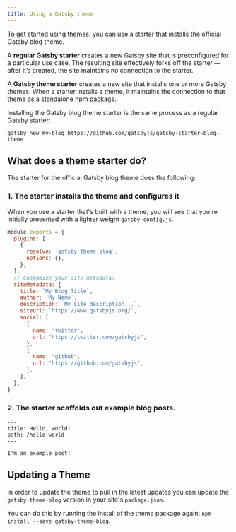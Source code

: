 ```yaml
---
title: Using a Gatsby theme
---
```


To get started using themes, you can use a starter that installs the official Gatsby blog theme.

A **regular Gatsby starter** creates a new Gatsby site that is preconfigured for a particular use case. The resulting site effectively forks off the starter — after it’s created, the site maintains no connection to the starter.

A **Gatsby theme starter** creates a new site that installs one or more Gatsby themes. When a starter installs a theme, it maintains the connection to that theme as a standalone npm package.

Installing the Gatsby blog theme starter is the same process as a regular Gatsby starter:

```shell
gatsby new my-blog https://github.com/gatsbyjs/gatsby-starter-blog-theme
```

## What does a theme starter do?

The starter for the official Gatsby blog theme does the following:

### 1. The starter installs the theme and configures it

When you use a starter that's built with a theme, you will see that you're initially presented with a lighter weight `gatsby-config.js`.

```javascript:title=gatsby-config.js
module.exports = {
  plugins: [
    {
      resolve: `gatsby-theme-blog`,
      options: {},
    },
  ],
  // Customize your site metadata:
  siteMetadata: {
    title: `My Blog Title`,
    author: `My Name`,
    description: `My site description...`,
    siteUrl: `https://www.gatsbyjs.org/`,
    social: [
      {
        name: "twitter",
        url: "https://twitter.com/gatsbyjs",
      },
      {
        name: "github",
        url: "https://github.com/gatsbyjs",
      },
    ],
  },
}
```

### 2. The starter scaffolds out example blog posts.

```md:title=/content/posts/hello-world.mdx
---
title: Hello, world!
path: /hello-world
---

I'm an example post!
```

## Updating a Theme

In order to update the theme to pull in the latest updates you can update the `gatsby-theme-blog` version in your site's `package.json`.

You can do this by running the install of the theme package again: `npm install --save gatsby-theme-blog`.
